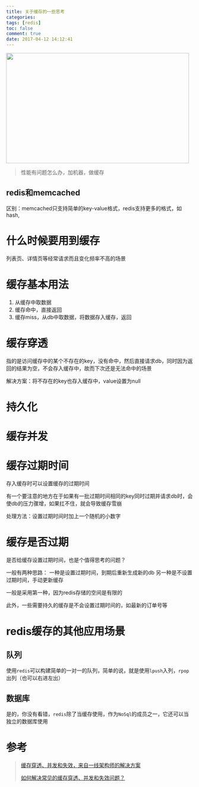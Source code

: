```yaml
---
title: 关于缓存的一些思考
categories:
tags: [redis]
toc: false
comment: true
date: 2017-04-12 14:12:41
---
```


<img src="/images/20170728150122388188040.png" width="492" height="297"/>

> 性能有问题怎么办，加机器，做缓存


<!--more-->

## redis和memcached
区别：memcached只支持简单的key-value格式，redis支持更多的格式，如hash,


# 什么时候要用到缓存

列表页、详情页等经常请求而且变化频率不高的场景


# 缓存基本用法

1. 从缓存中取数据
2. 缓存命中，直接返回
3. 缓存miss，从db中取数据，将数据存入缓存，返回



# 缓存穿透

指的是访问缓存中的某个不存在的key，没有命中，然后直接请求db，同时因为返回的结果为空，不会存入缓存中，故而下次还是无法命中的场景

解决方案：将不存在的key也存入缓存中，value设置为null

# 持久化

# 缓存并发




# 缓存过期时间

存入缓存时可以设置缓存的过期时间

有一个要注意的地方在于如果有一批过期时间相同的key同时过期并请求db时，会使db的压力骤增，如果扛不住，就会导致缓存雪崩

处理方法：设置过期时间时加上一个随机的小数字

# 缓存是否过期

是否给缓存设置过期时间，也是个值得思考的问题？

一般有两种思路：
一种是设置过期时间，到期后重新生成新的db
另一种是不设置过期时间，手动更新缓存

一般是采用第一种，因为redis存储的空间是有限的

此外，一些需要持久的缓存是不会设置过期时间的，如最新的订单号等

# redis缓存的其他应用场景

## 队列
使用`redis`可以构建简单的一对一的队列，简单的说，就是使用`lpush`入列，`rpop`出列（也可以右进左出）

## 数据库
是的，你没有看错，`redis`除了当缓存使用，作为`NoSql`的成员之一，它还可以当独立的数据库使用


# 参考

>[缓存穿透、并发和失效，来自一线架构师的解决方案](http://mp.weixin.qq.com/s?__biz=MzA5Nzc4OTA1Mw==&mid=2659597537&idx=1&sn=9c91d231315b507b5eaea0e465a01423&scene=21#wechat_redirect)
>
>[如何解决常见的缓存穿透、并发和失效问题？](http://mp.weixin.qq.com/s/CCRa-qbgnNYSI4b10q4F9g)
